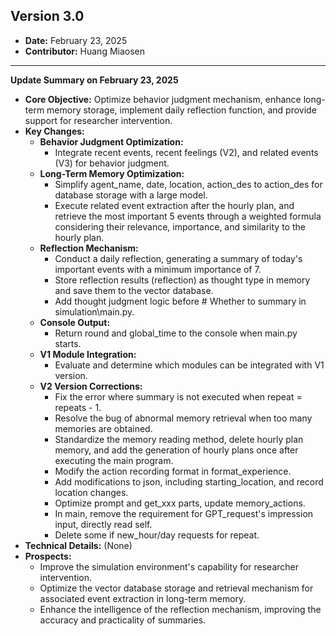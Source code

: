 ## Version 3.0

*   **Date:** February 23, 2025
*   **Contributor:** Huang Miaosen

---

**Update Summary on February 23, 2025**

-   **Core Objective:** Optimize behavior judgment mechanism, enhance long-term memory storage, implement daily reflection function, and provide support for researcher intervention.
-   **Key Changes:**
    -   **Behavior Judgment Optimization:**
        -   Integrate recent events, recent feelings (V2), and related events (V3) for behavior judgment.
    -   **Long-Term Memory Optimization:**
        -   Simplify agent_name, date, location, action_des to action_des for database storage with a large model.
        -   Execute related event extraction after the hourly plan, and retrieve the most important 5 events through a weighted formula considering their relevance, importance, and similarity to the hourly plan.
    -   **Reflection Mechanism:**
        -   Conduct a daily reflection, generating a summary of today's important events with a minimum importance of 7.
        -   Store reflection results (reflection) as thought type in memory and save them to the vector database.
        -   Add thought judgment logic before # Whether to summary in simulation\main.py.
    -   **Console Output:**
        -   Return round and global_time to the console when main.py starts.
    -   **V1 Module Integration:**
        -   Evaluate and determine which modules can be integrated with V1 version.
    -   **V2 Version Corrections:**
        -   Fix the error where summary is not executed when repeat = repeats - 1.
        -   Resolve the bug of abnormal memory retrieval when too many memories are obtained.
        -   Standardize the memory reading method, delete hourly plan memory, and add the generation of hourly plans once after executing the main program.
        -   Modify the action recording format in format_experience.
        -   Add modifications to json, including starting_location, and record location changes.
        -   Optimize prompt and get_xxx parts, update memory_actions.
        -   In main, remove the requirement for GPT_request's impression input, directly read self.
        -   Delete some if new_hour/day requests for repeat.
-   **Technical Details:** (None)
-   **Prospects:**
    -   Improve the simulation environment's capability for researcher intervention.
    -   Optimize the vector database storage and retrieval mechanism for associated event extraction in long-term memory.
    -   Enhance the intelligence of the reflection mechanism, improving the accuracy and practicality of summaries.